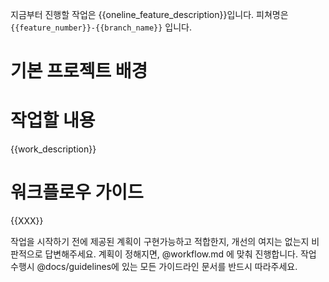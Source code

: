 지금부터 진행할 작업은 {{oneline_feature_description}}입니다. 피쳐명은 `{{feature_number}}-{{branch_name}}` 입니다.

# 기본 프로젝트 배경

# 작업할 내용

{{work_description}}

# 워크플로우 가이드

{{XXX}}

작업을 시작하기 전에 제공된 계획이 구현가능하고 적합한지, 개선의 여지는 없는지 비판적으로 답변해주세요.
계획이 정해지면, @workflow.md 에 맞춰 진행합니다.
작업 수행시 @docs/guidelines에 있는 모든 가이드라인 문서를 반드시 따라주세요.